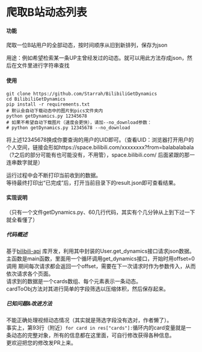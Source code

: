 爬取B站动态列表
===================================
#### 功能
爬取一位B站用户的全部动态，按时间顺序从旧到新排列，保存为json

用途：例如希望检索某一条UP主曾经发过的动态。就可以用此方法存成json，然后在文件里进行字符串查找

#### 使用
```shell
git clone https://github.com/Starrah/BilibiliGetDynamics
cd BilibiliGetDynamics
pip install -r requirements.txt
# 默认会自动下载动态中的图片到pics文件夹内
python getDynamics.py 12345678
# 如果不希望自动下载图片（速度会更快），请加--no_download参数：
# python getDynamics.py 12345678 --no_download
```
将上述12345678换成你要查询的用户的UID即可。（查看UID：浏览器打开用户的个人空间，链接会形如https://space.bilibili.com/xxxxxxxx?from=balabalabala （?之后的部分可能有也可能没有，不用管），space.bilibili.com/ 后面紧跟的那一连串数字就是）

运行过程中会不断打印当前收到的数据。  
等待最终打印出“已完成”后，打开当前目录下的result.json即可查看结果。

#### 实现说明
（只有一个文件getDynamics.py、60几行代码，其实有个几分钟从上到下过一下就全看懂了）

##### 代码概述
基于[bilibili-api](https://github.com/Passkou/bilibili-api) 库开发，利用其中封装的User.get_dynamics接口请求json数据。 
主函数是main函数，里面用一个循环调用get_dynamics接口，开始时用offset=0调用
期间每次请求都会返回一个offset，需要在下一次请求时作为参数传入，从而依次请求各个页面。  
请求到的数据是一个cards数组、每个元素表示一条动态。  
cardToObj方法对其进行简单的字段筛选以压缩体积，然后保存起来。

##### 已知问题&改进方法
不能正确处理视频动态情况（其实就是筛选字段没有选对，作者懒了）。  
事实上，第93行（附近）`for card in res["cards"]:`循环内的card变量就是一条动态的完整对象，所有的信息都在这里面，可自行修改获得各种信息。  
更欢迎把您的修改发PR上来。
